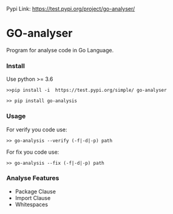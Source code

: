 Pypi Link: 
https://test.pypi.org/project/go-analyser/

# GO-analyser

Program for analyse code in Go Language.

### Install
Use python >= 3.6
```
>>pip install -i  https://test.pypi.org/simple/ go-analyser

>> pip install go-analysis
```

### Usage
For verify you code use:
```shell script
>> go-analysis --verify (-f|-d|-p) path
```
For fix you code use:
```shell script
>> go-analysis --fix (-f|-d|-p) path
```

### Analyse Features
- Package Clause
- Import Clause
- Whitespaces
